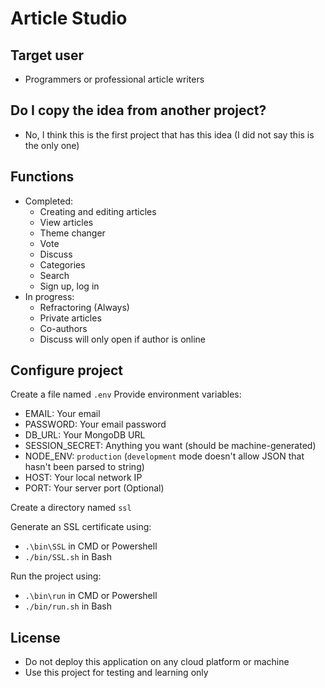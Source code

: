 # Article Studio

## Target user
- Programmers or professional article writers

## Do I copy the idea from another project?
- No, I think this is the first project that has this idea (I did not say this is the only one)

## Functions
- Completed:
    + Creating and editing articles
    + View articles
    + Theme changer
    + Vote
    + Discuss
    + Categories
    + Search
    + Sign up, log in
- In progress:
    + Refractoring (Always)
    + Private articles
    + Co-authors
    + Discuss will only open if author is online

## Configure project
Create a file named `.env`
Provide environment variables:
- EMAIL: Your email
- PASSWORD: Your email password
- DB_URL: Your MongoDB URL
- SESSION_SECRET: Anything you want (should be machine-generated)
- NODE_ENV: `production` (`development` mode doesn't allow JSON that hasn't been parsed to string)
- HOST: Your local network IP
- PORT: Your server port (Optional)

Create a directory named `ssl`

Generate an SSL certificate using:
- `.\bin\SSL` in CMD or Powershell
- `./bin/SSL.sh` in Bash

Run the project using:
- `.\bin\run` in CMD or Powershell
- `./bin/run.sh` in Bash

## License
- Do not deploy this application on any cloud platform or machine
- Use this project for testing and learning only
